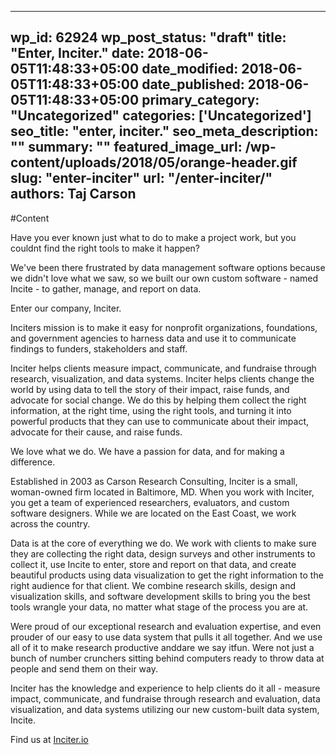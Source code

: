 
---
wp_id: 62924
wp_post_status: "draft" 
title: "Enter, Inciter."
date: 2018-06-05T11:48:33+05:00
date_modified: 2018-06-05T11:48:33+05:00
date_published: 2018-06-05T11:48:33+05:00
primary_category: "Uncategorized"
categories: ['Uncategorized'] 
seo_title: "enter, inciter."
seo_meta_description: ""
summary: "" 
featured_image_url: /wp-content/uploads/2018/05/orange-header.gif
slug: "enter-inciter"
url: "/enter-inciter/"
authors: Taj Carson
---

#Content

Have you ever known just what to do to make a project work, but you couldnt find the right tools to make it happen? 

We've been there  frustrated by data management software options because we didn't love what we saw, so we built our own custom software - named Incite - to gather, manage, and report on data. 

Enter our company, Inciter. 

Inciters mission is to make it easy for nonprofit organizations, foundations, and government agencies to harness data and use it to communicate findings to funders, stakeholders and staff. 

Inciter helps clients measure impact, communicate, and fundraise through research, visualization, and data systems. Inciter helps clients change the world by using data to tell the story of their impact, raise funds, and advocate for social change. We do this by helping them collect the right information, at the right time, using the right tools, and turning it into powerful products that they can use to communicate about their impact, advocate for their cause, and raise funds. 

We love what we do. We have a passion for data, and for making a difference. 

Established in 2003 as Carson Research Consulting, Inciter is a small, woman-owned firm located in Baltimore, MD. When you work with Inciter, you get a team of experienced researchers, evaluators, and custom software designers. While we are located on the East Coast, we work across the country. 

Data is at the core of everything we do. We work with clients to make sure they are collecting the right data, design surveys and other instruments to collect it, use Incite to enter, store and report on that data, and create beautiful products using data visualization to get the right information to the right audience for that client. We combine research skills, design and visualization skills, and software development skills to bring you the best tools wrangle your data, no matter what stage of the process you are at. 

Were proud of our exceptional research and evaluation expertise, and even prouder of our easy to use data system that pulls it all together. And we use all of it to make research productive anddare we say itfun. Were not just a bunch of number crunchers sitting behind computers ready to throw data at people and send them on their way. 

Inciter has the knowledge and experience to help clients do it all - measure impact, communicate, and fundraise through research and evaluation, data visualization, and data systems utilizing our new custom-built data system, Incite. 

Find us at [Inciter.io](http://www.inciter.io)

